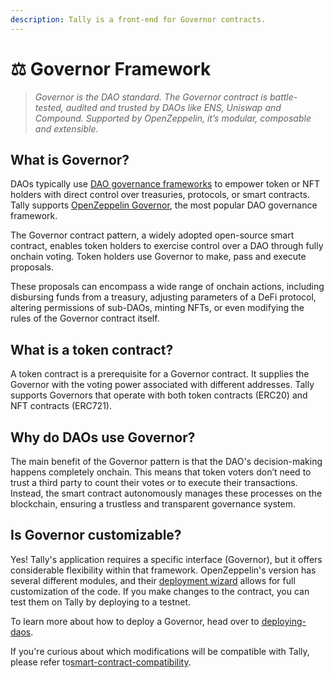 ```yaml
---
description: Tally is a front-end for Governor contracts.
---
```


# ⚖ Governor Framework

> _Governor is the DAO standard. The Governor contract is battle-tested, audited and trusted by DAOs like ENS, Uniswap and Compound. Supported by OpenZeppelin, it’s modular, composable and extensible._

## What is Governor?

DAOs typically use [DAO governance frameworks](https://blog.tally.xyz/a-pocket-guide-to-dao-frameworks-8d7ad5af3a1b) to empower token or NFT holders with direct control over treasuries, protocols, or smart contracts. Tally supports [OpenZeppelin Governor](../../user-guides/smart-contract-compatibility/openzeppelin-governor.md), the most popular DAO governance framework.&#x20;

The Governor contract pattern, a widely adopted open-source smart contract, enables token holders to exercise control over a DAO through fully onchain voting. Token holders use Governor to make, pass and execute proposals.&#x20;

These proposals can encompass a wide range of onchain actions, including disbursing funds from a treasury, adjusting parameters of a DeFi protocol, altering permissions of sub-DAOs, minting NFTs, or even modifying the rules of the Governor contract itself.

## What is a token contract?

A token contract is a prerequisite for a Governor contract. It supplies the Governor with the voting power associated with different addresses. Tally supports Governors that operate with both token contracts (ERC20) and NFT contracts (ERC721).

## Why do DAOs use Governor?

The main benefit of the Governor pattern is that the DAO's decision-making happens completely onchain. This means that token voters don’t need to trust a third party to count their votes or to execute their transactions. Instead, the smart contract autonomously manages these processes on the blockchain, ensuring a trustless and transparent governance system.

## Is Governor customizable?

Yes! Tally's application requires a specific interface (Governor), but it offers considerable flexibility within that framework. OpenZeppelin's version has several different modules, and their  [deployment wizard](https://wizard.openzeppelin.com/) allows for full customization of the code. If you make changes to the contract, you can test them on Tally by deploying to a testnet.

To learn more about how to deploy a Governor, head over to [deploying-daos](../../user-guides/deploying-daos/ "mention").

If you're curious about which modifications will be compatible with Tally, please refer to[smart-contract-compatibility](../../user-guides/smart-contract-compatibility/ "mention").

